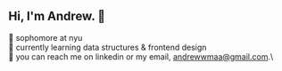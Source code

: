 ## Hi, I'm Andrew. 👋

📖 sophomore at nyu\
🎨 currently learning data structures & frontend design\
💼 you can reach me on linkedin or my email, [andrewwmaa@gmail.com](mailto:andrewwmaa@gmail.com).\

<!--
**andrewmaa/andrewmaa** is a ✨ _special_ ✨ repository because its `README.md` (this file) appears on your GitHub profile.

Here are some ideas to get you started:

- 🔭 I’m currently working on ...
- 🌱 I’m currently learning ...
- 👯 I’m looking to collaborate on ...
- 🤔 I’m looking for help with ...
- 💬 Ask me about ...
- 📫 How to reach me: ...
- 😄 Pronouns: ...
- ⚡ Fun fact: ...
-->
